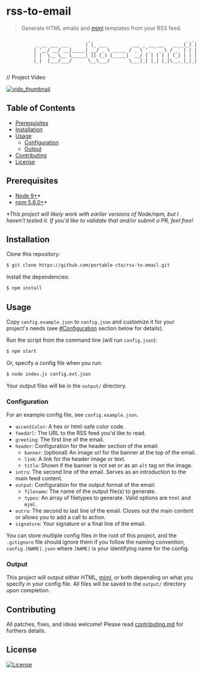# rss-to-email

> Generate HTML emails and [mjml](https://mjml.io/) templates from your RSS feed. 

<!-- [![Awesome](https://cdn.rawgit.com/sindresorhus/awesome/d7305f38d29fed78fa85652e3a63e154dd8e8829/media/badge.svg)](https://github.com/sindresorhus/awesome) [![Travis Build Status](https://travis-ci.org/{ORG-or-USERNAME}/{REPO-NAME}.png?branch=master)](https://travis-ci.org/{ORG-or-USERNAME}/{REPO-NAME}) [![Appveyor Build Status](https://ci.appveyor.com/api/projects/status/%7B%7Bstatus_id%7D%7D)](https://ci.appveyor.com/project/%7B%7Busername%7D%7D/%7B%7Bproject_name%7D%7D) [![Join the chat at https://gitter.im/{ORG-or-USERNAME}/{REPO-NAME}](https://badges.gitter.im/Join%20Chat.svg)](https://gitter.im/dwyl/?utm_source=badge&utm_medium=badge&utm_campaign=pr-badge&utm_content=badge) [![GitHub forks](https://img.shields.io/github/forks/satwikkansal/readme_styles.svg?style=social&label=Fork)](https://github.com/{USERNAME}/{REPO-NAME}) [![GitHub stars](https://img.shields.io/github/stars/{USERNAME}/{REPO-NAME}.svg?style=social&label=Star)](https://github.com/readme_styles) [![GitHub tag](https://img.shields.io/github/tag/{USERNAME}/{REPO-NAME}.svg)](https://github.com/{USERNAME}/{REPO-NAME})
[![GitHub release](https://img.shields.io/github/release/{USERNAME}/{REPO-NAME}.svg)](https://github.com/{USERNAME}/{REPO-NAME}) -->

```
                              _                                   _ _ 
           _ __ ___ ___      | |_ ___         ___ _ __ ___   __ _(_) |
          | '__/ __/ __|_____| __/ _ \ _____ / _ \ '_ ` _ \ / _` | | |
          | |  \__ \__ \_____| || (_) |_____|  __/ | | | | | (_| | | |
          |_|  |___/___/      \__\___/       \___|_| |_| |_|\__,_|_|_|
                                                                      

 ```

// Project Video

[![vido_thumbnail](https://c1.staticflickr.com/3/2154/2054140257_58e87296b6.jpg)](PROJECT_VIDEO_URL)

## Table of Contents

- [Prerequisites](#prerequisites)
- [Installation](#installation)
- [Usage](#usage)
  - [Configuration](#configuration)
  - [Output](#output)
- [Contributing](#contributing)
- [License](#license)


## Prerequisites

- [Node 9+](https://nodejs.org/)*
- [npm 5.8.0+](https://www.npmjs.com/)*

_\*This project will likely work with earlier versions of Node/npm, but I haven't tested it. If you'd like to validate that and/or submit a PR, feel free!_

## Installation

Clone this repository:

```sh
$ git clone https://github.com/portable-cto/rss-to-email.git
```

Install the dependencies:

```sh
$ npm install 
```

## Usage

Copy `config.example.json` to `config.json` and customize it for your project's needs (see [#Configuration](#configuration) section below for details).

Run the script from the command line (will run `config.json`):

```sh
$ npm start
```

Or, specify a config file when you run:

```sh
$ node index.js config.ext.json
```

Your output files will be in the `output/` directory.

### Configuration

For an example config file, see `config.example.json`.

- `accentColor`: A hex or html-safe color code.
- `feedUrl`: The URL to the RSS feed you'd like to read.
- `greeting`: The first line of the email.
- `header`: Configuration for the header section of the email:
  - `banner`: (optional) An image url for the banner at the top of the email.
  - `link`: A link for the header image or text.
  - `title`: Shown if the banner is not set or as an `alt` tag on the image.
- `intro`: The second line of the email. Serves as an introduction to the main feed content.
- `output`: Configuration for the output format of the email:
  - `filename`: The name of the output file(s) to generate.
  - `types`: An array of filetypes to generate. Valid options are `html` and `mjml`.
- `outro`: The second to last line of the email. Closes out the main content or allows you to add a call to action.
- `signature`: Your signature or a final line of the email.

You can store multiple config files in the root of this project, and the `.gitignore` file should ignore them if you follow the naming convention, `config.[NAME].json` where `[NAME]` is your identifying name for the config.

### Output

This project will output either HTML, [mjml](https://mjml.io/), or both depending on what you specify in your config file. All files will be saved to the `output/` directory upon completion. 

## Contributing

All patches, fixes, and ideas welcome! Please read [contributing.md](contributing.md) for furthers details.

## License

[![License](https://img.shields.io/badge/License-Apache%202.0-blue.svg)](https://opensource.org/licenses/Apache-2.0)
